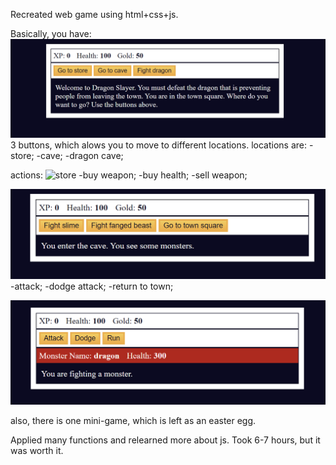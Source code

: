 Recreated web game using html+css+js.

Basically, you have:
![main-page](./screenshots/main%20page.png)
3 buttons, which alows you to move to different locations.
locations are: 
-store;
-cave;
-dragon cave;

actions:
![store](/screenshots/store%20page.png)
-buy weapon;
-buy health;
-sell weapon;

![cave](./screenshots/cave.png)
-attack;
-dodge attack;
-return to town;

![dragon](./screenshots/dragon.png)

also, there is one mini-game, which is left as an easter egg.

Applied many functions and relearned more about js.
Took 6-7 hours, but it was worth it. 
